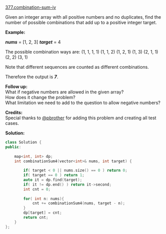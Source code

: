 [377.combination-sum-iv](https://leetcode.com/problems/combination-sum-iv/)  

Given an integer array with all positive numbers and no duplicates, find the number of possible combinations that add up to a positive integer target.

**Example:**

_**nums**_ = \[1, 2, 3\]
_**target**_ = 4

The possible combination ways are:
(1, 1, 1, 1)
(1, 1, 2)
(1, 2, 1)
(1, 3)
(2, 1, 1)
(2, 2)
(3, 1)

Note that different sequences are counted as different combinations.

Therefore the output is _**7**_.

**Follow up:**  
What if negative numbers are allowed in the given array?  
How does it change the problem?  
What limitation we need to add to the question to allow negative numbers?

**Credits:**  
Special thanks to [@pbrother](https://leetcode.com/pbrother/) for adding this problem and creating all test cases.  



**Solution:**  

```cpp
class Solution {
public:
    
    map<int, int> dp;
    int combinationSum4(vector<int>& nums, int target) {
        
        if( target < 0 || nums.size() == 0 ) return 0;
        if( target == 0 ) return 1;
        auto it = dp.find(target);
        if( it != dp.end() ) return it->second; 
        int cnt = 0;
        
        for( int n: nums){
            cnt += combinationSum4(nums, target - n);
        }
        dp[target] = cnt;
        return cnt;
    }
};
```
      